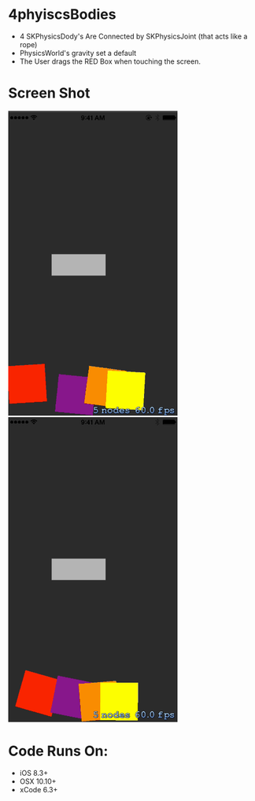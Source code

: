 # 4phyiscsBodies
+ 4 SKPhysicsDody's Are Connected by SKPhysicsJoint (that acts like a rope)
+ PhysicsWorld's gravity set a default
+ The User drags the RED Box when touching the screen.

# Screen Shot
![ScreenShot](https://github.com/samuraipapa/4phyiscsBodies/blob/master/screen.gif) 
![ScreenShot](https://github.com/samuraipapa/4phyiscsBodies/blob/master/screen2.gif) 

# Code Runs On:
+ iOS 8.3+
+ OSX 10.10+
+ xCode 6.3+  
 
